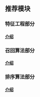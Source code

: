 ## 推荐模块

### 特征工程部分

#### [介绍](./feature/feature.md)

### 召回算法部分
    
#### [介绍](./recall/recall.md)

### 排序算法部分
    
#### [介绍](./model/model.md)



